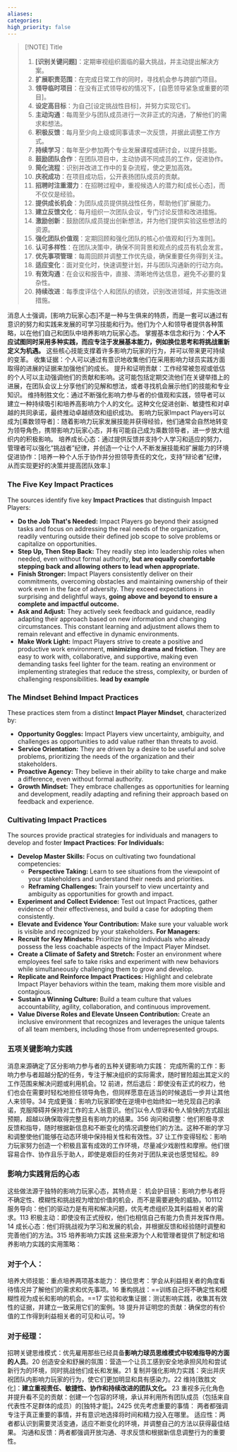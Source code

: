 ```yaml
---
aliases: 
categories: 
high_priority: false
---
```

> [!NOTE] Title
>
> 1. **[识别关键问题]**：定期审视组织面临的最大挑战，并主动提出解决方案。
> 2. **扩展职责范围**：在完成日常工作的同时，寻找机会参与跨部门项目。
> 3. **领导临时项目**：在没有正式领导权的情况下，[自愿领导紧急或重要的项目]。
> 4. **设定高目标**：为自己[设定挑战性目标]，并努力实现它们。
> 5. **主动沟通**：每周至少与团队成员进行一次非正式的沟通，了解他们的需求和想法。
> 6. **积极反馈**：每月至少向上级或同事请求一次反馈，并据此调整工作方式。
> 7. **持续学习**：每年至少参加两个专业发展课程或研讨会，以提升技能。
> 8. **鼓励团队合作**：在团队项目中，主动协调不同成员的工作，促进协作。
> 9. **简化流程**：识别并改进工作中的复杂流程，使之更加高效。
> 10. **庆祝成功**：在项目成功后，公开表扬团队成员的贡献。
> 11. **招聘时注重潜力**：在招聘过程中，重视候选人的潜力和[成长心态]，而不仅仅是经验。
> 12. **提供成长机会**：为团队成员提供挑战性任务，帮助他们扩展能力。
> 13. **建立反馈文化**：每月组织一次团队会议，专门讨论反馈和改进措施。
> 14. **激励创新**：鼓励团队成员提出创新想法，并为他们提供实验这些想法的资源。
> 15. **强化团队价值观**：定期回顾和强化团队的核心价值观和[行为准则]。
> 16. **认可多样性**：在团队决策中，确保不同背景和观点的成员有机会发言。
> 17. **优先事项管理**：每周回顾并调整工作优先级，确保重要任务得到关注。
> 18. **适应变化**：面对变化时，快速调整计划，并与团队沟通新的行动方向。
> 19. **有效沟通**：在会议和报告中，直接、清晰地传达信息，避免不必要的复杂性。
> 20. **持续改进**：每季度评估个人和团队的绩效，识别改进领域，并实施改进措施。


消息人士强调，[影响力玩家心态]不是一种与生俱来的特质，而是一套可以通过有意识的努力和实践来发展的可学习技能和行为。他们为个人和领导者提供各种策略，以在他们自己和团队中培养影响力玩家心态。
掌握基本信念和行为：**个人不应试图同时采用多种实践，而应专注于发展基本能力，例如换位思考和将挑战重新定义为机遇。** 这些核心技能支撑着许多影响力玩家的行为，并可以带来更可持续的变革。
收集证据：个人可以通过有意识地收集他们在采用影响力球员实践方面取得的进展的证据来加强他们的成长。
提升和证明贡献：工作经常被忽视或低估的个人可以主动强调他们的贡献和影响。这可能包括定期交流他们在关键举措上的进展，在团队会议上分享他们的见解和想法，或者寻找机会展示他们的技能和专业知识。
维持制胜文化：通过不断强化影响力参与者的价值观和实践，领导者可以建立一种持续吸引和培养高影响力个人的文化。这种文化促进创新、敏捷性和对卓越的共同承诺，最终推动卓越绩效和组织成功。
影响力玩家Impact Players可以成为[乘数领导者]：随着影响力玩家发展技能并获得经验，他们通常会自然地转变为领导角色，携带影响力玩家心态，并有可能自己成为乘数领导者，进一步放大组织内的积极影响。
培养成长心态：通过提供反馈并支持个人学习和适应的努力，管理者可以强化“挑战者”纪律，并创造一个让个人不断发展技能和扩展能力的环境
促进协作：[培养一种个人乐于协作并分担领导责任的文化，支持“辩论者”纪律，从而实现更好的决策并提高团队效率.]
### The Five Key Impact Practices
The sources identify five key **Impact Practices** that distinguish Impact Players:
- **Do the Job That's Needed:** Impact Players go beyond their assigned tasks and focus on addressing the real needs of the organization, readily venturing outside their defined job scope to solve problems or capitalize on opportunities.
- **Step Up, Then Step Back:** They readily step into leadership roles when needed, even without formal authority, **but are equally comfortable stepping back and allowing others to lead when appropriate.**
- **Finish Stronger:** Impact Players consistently deliver on their commitments, overcoming obstacles and maintaining ownership of their work even in the face of adversity. They exceed expectations in surprising and delightful ways, **going above and beyond to ensure a complete and impactful outcome.**
- **Ask and Adjust:** They actively seek feedback and guidance, readily adapting their approach based on new information and changing circumstances. This constant learning and adjustment allows them to remain relevant and effective in dynamic environments.
- **Make Work Light:** Impact Players strive to create a positive and productive work environment, **minimizing drama and friction**. They are easy to work with, collaborative, and supportive, making even demanding tasks feel lighter for the team.
reating an environment or implementing strategies that reduce the stress, complexity, or burden of challenging responsibilities. **lead by example**
### The Mindset Behind Impact Practices
These practices stem from a distinct **Impact Player Mindset**, characterized by:
- **Opportunity Goggles:** Impact Players view uncertainty, ambiguity, and challenges as opportunities to add value rather than threats to avoid.
- **Service Orientation:** They are driven by a desire to be useful and solve problems, prioritizing the needs of the organization and their stakeholders.
- **Proactive Agency:** They believe in their ability to take charge and make a difference, even without formal authority.
- **Growth Mindset:** They embrace challenges as opportunities for learning and development, readily adapting and refining their approach based on feedback and experience.
### Cultivating Impact Practices
The sources provide practical strategies for individuals and managers to develop and foster **Impact Practices**:
**For Individuals:**
- **Develop Master Skills:** Focus on cultivating two foundational competencies:
  - **Perspective Taking:** Learn to see situations from the viewpoint of your stakeholders and understand their needs and priorities.
  - **Reframing Challenges:** Train yourself to view uncertainty and ambiguity as opportunities for growth and impact.
- **Experiment and Collect Evidence:** Test out Impact Practices, gather evidence of their effectiveness, and build a case for adopting them consistently.
- **Elevate and Evidence Your Contribution:** Make sure your valuable work is visible and recognized by your stakeholders.
**For Managers:**
- **Recruit for Key Mindsets:** Prioritize hiring individuals who already possess the less coachable aspects of the Impact Player Mindset.
- **Create a Climate of Safety and Stretch:** Foster an environment where employees feel safe to take risks and experiment with new behaviors while simultaneously challenging them to grow and develop.
- **Replicate and Reinforce Impact Practices:** Highlight and celebrate Impact Player behaviors within the team, making them more visible and contagious.
- **Sustain a Winning Culture:** Build a team culture that values accountability, agility, collaboration, and continuous improvement.
- **Value Diverse Roles and Elevate Unseen Contribution:** Create an inclusive environment that recognizes and leverages the unique talents of all team members, including those from underrepresented groups.

### 五项关键影响力实践
消息来源确定了区分影响力参与者的五种关键影响力实践：
完成所需的工作：影响力参与者超越分配的任务，专注于解决组织的实际需求，随时冒险超出其定义的工作范围来解决问题或利用机会。12
前进，然后退后：即使没有正式的权力，他们也会在需要时轻松地担任领导角色，但同样愿意在适当的时候退后一步并让其他人来领导。34
完成更强：影响力玩家即使在逆境中也始终如一地兑现自己的承诺，克服障碍并保持对工作的主人翁意识。他们以令人惊讶和令人愉快的方式超出预期，超越以确保取得完整且有影响力的结果。356
询问和调整：他们积极寻求反馈和指导，随时根据新信息和不断变化的情况调整他们的方法。这种不断的学习和调整使他们能够在动态环境中保持相关性和有效性。37
让工作变得轻松：影响力玩家努力创造一个积极且富有成效的工作环境，尽量减少戏剧性和摩擦。他们很容易合作、协作且乐于助人，即使是艰巨的任务对于团队来说也感觉轻松。89

### 影响力实践背后的心态
这些做法源于独特的影响力玩家心态，其特点是：
机会护目镜：影响力参与者将不确定性、模糊性和挑战视为增加价值的机会，而不是需要避免的威胁。101112
服务导向：他们的驱动力是有用和解决问题，优先考虑组织及其利益相关者的需求。113
积极主动：即使没有正式授权，他们也相信自己有能力负责并发挥作用。14
成长心态：他们将挑战视为学习和发展的机会，并根据反馈和经验随时调整和完善他们的方法。315
培养影响力实践
这些来源为个人和管理者提供了制定和培养影响力实践的实用策略：
 
###  对于个人：
培养大师技能：重点培养两项基本能力：
换位思考：学会从利益相关者的角度看待情况并了解他们的需求和优先事项。16
重构挑战：==训练自己将不确定性和模糊性视为成长和影响的机会。==17
实验和收集证据：测试影响实践，收集其有效性的证据，并建立一致采用它们的案例。18
提升并证明您的贡献：确保您的有价值的工作得到利益相关者的可见和认可。19
### 对于经理：
招聘关键思维模式：优先雇用那些已经具备**影响力球员思维模式中较难指导的方面的人员**。20
创造安全和舒展的氛围：营造一个让员工感到安全地承担风险和尝试新行为的环境，同时挑战他们成长和发展。21
复制并强化影响力实践：突出并庆祝团队内影响力玩家的行为，使它们更加明显和具有感染力。22
维持[致胜文化]：**建立重视责任、敏捷性、协作和持续改进的团队文化。** 23
重视多元化角色并提升看不见的贡献：创建一个包容的环境，承认并利用所有团队成员（包括来自代表性不足群体的成员）的[独特才能]。2425
优先考虑重要的事情： 两者都强调专注于真正重要的事情，并有意识地选择将时间和精力投入在哪里。
适应性：两者都认识到需要灵活变通，适应不断变化的环境，并调整自己的方法以获得最佳结果。
沟通和反馈：两者都强调开放沟通、寻求反馈和根据新信息调整行为的重要性。
 